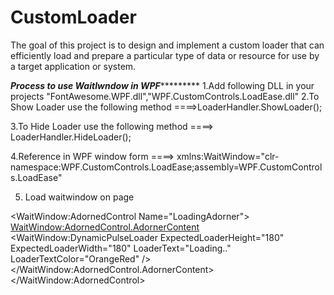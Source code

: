 # CustomLoader
The goal of this project is to design and implement a custom loader that can efficiently load and prepare a particular type of data or resource for use by a target application or system. 



***************Process to use WaitIwndow in WPF************************
1.Add following DLL in your projects
  "FontAwesome.WPF.dll","WPF.CustomControls.LoadEase.dll"
2.To Show Loader use the following method
====>LoaderHandler.ShowLoader();

3.To Hide Loader use the following method
====> LoaderHandler.HideLoader();

4.Reference in WPF window form
====> xmlns:WaitWindow="clr-namespace:WPF.CustomControls.LoadEase;assembly=WPF.CustomControls.LoadEase"

5. Load waitwindow on page

<Window x:Class="WpfApp1.MainWindow"
        xmlns="http://schemas.microsoft.com/winfx/2006/xaml/presentation"
        xmlns:x="http://schemas.microsoft.com/winfx/2006/xaml"
        xmlns:d="http://schemas.microsoft.com/expression/blend/2008"
        xmlns:mc="http://schemas.openxmlformats.org/markup-compatibility/2006"
        xmlns:local="clr-namespace:WpfApp1"
        xmlns:WaitWindow="clr-namespace:WPF.CustomControls.LoadEase;assembly=WPF.CustomControls.LoadEase"
        mc:Ignorable="d"
        Title="MainWindow" Height="450" Width="800">
    <WaitWindow:AdornedControl Name="LoadingAdorner">
        <!--Overlay for WaitLoader-->
        <WaitWindow:AdornedControl.AdornerContent>
            <WaitWindow:DynamicPulseLoader ExpectedLoaderHeight="180" ExpectedLoaderWidth="180" LoaderText="Loading.."  LoaderTextColor="OrangeRed"   />
        </WaitWindow:AdornedControl.AdornerContent>
        <Grid>
            <!--Main Content of the application-->
            <TextBlock Text="Demo"/>
        </Grid>
    </WaitWindow:AdornedControl>
</Window>

